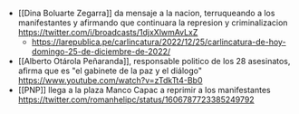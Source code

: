 - [[Dina Boluarte Zegarra]] da mensaje a la nacion, terruqueando a los manifestantes y afirmando que continuara la represion y criminalizacion https://twitter.com/i/broadcasts/1djxXlwmAvLxZ
  - https://larepublica.pe/carlincatura/2022/12/25/carlincatura-de-hoy-domingo-25-de-diciembre-de-2022/
- [[Alberto Otárola Peñaranda]], responsable politico de los 28 asesinatos, afirma que es "el gabinete de la paz y el diálogo" https://www.youtube.com/watch?v=zTdkTt4-Bb0
- [[PNP]] llega a la plaza Manco Capac a reprimir a los manifestantes https://twitter.com/romanhelipc/status/1606787723385249792

